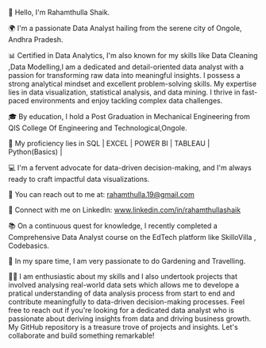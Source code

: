 👋 Hello, I'm Rahamthulla Shaik.

🌍 I'm a passionate Data Analyst hailing from the serene city of Ongole, Andhra Pradesh.

📊 Certified in Data Analytics, I'm also known for my skills like Data Cleaning ,Data Modelling,I am a dedicated and detail-oriented data analyst with a passion for transforming raw data into meaningful insights. I possess a strong analytical mindset and excellent problem-solving skills. My expertise lies in data visualization, statistical analysis, and data mining. I thrive in fast-paced environments and enjoy tackling complex data challenges.

🎓 By education, I hold a Post Graduation in Mechanical Engineering from QIS College Of Engineering and Technological,Ongole.

💼 My proficiency lies in SQL | EXCEL | POWER BI | TABLEAU | Python(Basics) |

💻 I'm a fervent advocate for data-driven decision-making, and I'm always ready to craft impactful data visualizations.

📧 You can reach out to me at: rahamthulla.19@gmail.com

🔗 Connect with me on LinkedIn: www.linkedin.com/in/rahamthullashaik

📚 On a continuous quest for knowledge, I recently completed a Comprehensive Data Analyst course on the EdTech platform like SkilloVilla , Codebasics.

📖 In my spare time, I am very passionate to do Gardening and Travelling.

👨‍💻 I am enthusiastic about my skills and I also undertook projects that involved analysing real-world data sets which allows me to develope a pratical understanding of data analysis process from start to end and contribute meaningfully to data-driven decision-making processes. Feel free to reach out if you're looking for a dedicated data analyst who is passionate about deriving insights from data and driving business growth.
My GitHub repository is a treasure trove of projects and insights. Let's collaborate and build something remarkable!

